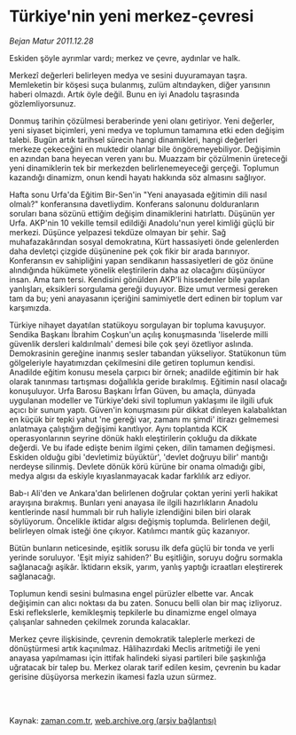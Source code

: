 # Türkiye'nin yeni merkez-çevresi

*Bejan Matur 2011.12.28*

<td class="columnist-detail">
<p>Eskiden şöyle ayrımlar vardı; merkez ve çevre, aydınlar ve halk.</p>
<p>
<div id="haberMetinDiv">
<p>Merkezî değerleri belirleyen medya ve sesini duyuramayan taşra. Memleketin bir köşesi suça bulanmış, zulüm altındayken, diğer yarısının haberi olmazdı. Artık öyle değil. Bunu en iyi Anadolu taşrasında gözlemliyorsunuz.
<p>Donmuş tarihin çözülmesi beraberinde yeni olanı getiriyor. Yeni değerler, yeni siyaset biçimleri, yeni medya ve toplumun tamamına etki eden değişim talebi. Bugün artık tarihsel sürecin hangi dinamikleri, hangi değerleri merkeze çekeceğini en muktedir olanlar bile öngöremeyebiliyor. Değişimin en azından bana heyecan veren yanı bu. Muazzam bir çözülmenin üreteceği yeni dinamiklerin tek bir merkezden belirlenemeyeceği gerçeği. Toplumun kazandığı dinamizm, onun kendi hayatı hakkında söz almasını sağlıyor.
<p>Hafta sonu Urfa'da Eğitim Bir-Sen'in "Yeni anayasada eğitimin dili nasıl olmalı?" konferansına davetliydim. Konferans salonunu dolduranların soruları bana sözünü ettiğim değişim dinamiklerini hatırlattı. Düşünün yer Urfa. AKP'nin 10 vekille temsil edildiği Anadolu'nun yerel kimliği güçlü bir merkezi. Düşünce yelpazesi tekdüze olmayan bir şehir. Sağ muhafazakârından sosyal demokratına, Kürt hassasiyeti önde gelenlerden daha devletçi çizgide düşünenine pek çok fikir bir arada barınıyor. Konferansın ev sahipliğini yapan sendikanın hassasiyetleri de göz önüne alındığında hükümete yönelik eleştirilerin daha az olacağını düşünüyor insan. Ama tam tersi. Kendisini gönülden AKP'li hissedenler bile yapılan yanlışları, eksikleri sorgulama gereği duyuyor. Bize umut vermesi gereken tam da bu; yeni anayasanın içeriğini samimiyetle dert edinen bir toplum var karşımızda.
<p>Türkiye nihayet dayatılan statükoyu sorgulayan bir topluma kavuşuyor. Sendika Başkanı İbrahim Coşkun'un açılış konuşmasında 'liselerde milli güvenlik dersleri kaldırılmalı' demesi bile çok şeyi özetliyor aslında. Demokrasinin gereğine inanmış sesler tabandan yükseliyor. Statükonun tüm gölgeleriyle hayatımızdan çekilmesini dile getiren toplumun kendisi. Anadilde eğitim konusu mesela çarpıcı bir örnek; anadilde eğitimin bir hak olarak tanınması tartışması doğallıkla geride bırakılmış. Eğitimin nasıl olacağı konuşuluyor. Urfa Barosu Başkanı İrfan Güven, bu amaçla, dünyada uygulanan modeller ve Türkiye'deki sivil toplumun yaklaşımı ile ilgili ufuk açıcı bir sunum yaptı. Güven'in konuşmasını pür dikkat dinleyen kalabalıktan en küçük bir tepki yahut 'ne gereği var, zamanı mı şimdi' itirazı gelmemesi anlatmaya çalıştığım değişimi kanıtlıyor. Aynı toplantıda KCK operasyonlarının seyrine dönük haklı eleştirilerin çokluğu da dikkate değerdi. Ve bu ifade edişte benim ilgimi çeken, dilin tamamen değişmesi. Eskiden olduğu gibi 'devletimiz büyüktür', 'devlet doğruyu bilir' mantığı nerdeyse silinmiş. Devlete dönük körü kürüne bir onama olmadığı gibi, medya algısı da eskiyle kıyaslanmayacak kadar farklılık arz ediyor.
<p>Bab-ı Ali'den ve Ankara'dan belirlenen doğrular çoktan yerini yerli hakikat arayışına bırakmış. Bunları yeni anayasa ile ilgili hazırlıkların Anadolu kentlerinde nasıl hummalı bir ruh haliyle izlendiğini bilen biri olarak söylüyorum. Öncelikle iktidar algısı değişmiş toplumda. Belirlenen değil, belirleyen olmak isteği öne çıkıyor. Katılımcı mantık güç kazanıyor.
<p>Bütün bunların neticesinde, eşitlik sorusu ilk defa güçlü bir tonda ve yerli yerinde soruluyor. 'Eşit miyiz sahiden?' Bu eşitliğin, soruyu doğru sormakla sağlanacağı aşikâr. İktidarın eksik, yarım, yanlış yaptığı icraatları eleştirerek sağlanacağı.
<p>Toplumun kendi sesini bulmasına engel pürüzler elbette var. Ancak değişimin can alıcı noktası da bu zaten. Sonucu belli olan bir maç izliyoruz. Eski reflekslerle, kemikleşmiş tepkilerle bu dinamizme engel olmaya çalışanlar sahneden çekilmek zorunda kalacaklar.
<p>Merkez çevre ilişkisinde, çevrenin demokratik taleplerle merkezi de dönüştürmesi artık kaçınılmaz. Hâlihazırdaki Meclis aritmetiği ile yeni anayasa yapılmaması için ittifak halindeki siyasi partileri bile şaşkınlığa uğratacak bir talep bu. Merkez olarak tarif edilen kesim, çevrenin bu kadar gerisine düşüyorsa merkezin ikamesi fazla uzun sürmez. </p></p></p></p></p></p></p></p></div>
</p>


<p><br>
		 </br></p></td>

Kaynak: [zaman.com.tr](http://zaman.com.tr/yazar.do?yazino=1220824), [web.archive.org (arşiv bağlantısı)](http://web.archive.org/web/20120110054413/http://zaman.com.tr:80/yazar.do?yazino=1220824)

